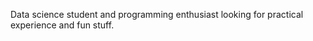Data science student and programming enthusiast looking for practical experience and fun stuff.


<!---
matttallotte/matttallotte is a ✨ special ✨ repository because its `README.md` (this file) appears on your GitHub profile.
You can click the Preview link to take a look at your changes.
--->
